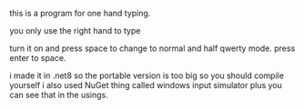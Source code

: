 this is a program for one hand typing.

you only use the right hand to type

turn it on and press space to change to normal and half qwerty mode.
press enter to space.

i made it in .net8 so the portable version is too big so you should compile yourself
i also used NuGet thing called windows input simulator plus
you can see that in the usings.
